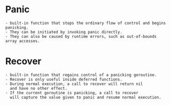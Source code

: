 Panic
=====
    - built-in function that stops the ordinary flow of control and begins panicking.
    - They can be initiated by invoking panic directly. 
    - They can also be caused by runtime errors, such as out-of-bounds array accesses.
    
Recover
=======
    - built-in function that regains control of a panicking goroutine. 
    - Recover is only useful inside deferred functions. 
    - During normal execution, a call to recover will return nil 
      and have no other effect. 
    - If the current goroutine is panicking, a call to recover 
      will capture the value given to panic and resume normal execution.
 
